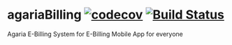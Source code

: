 # agariaBilling [![codecov](https://codecov.io/gh/voxsar/agariaBilling/branch/master/graph/badge.svg)](https://codecov.io/gh/voxsar/agariaBilling) [![Build Status](https://travis-ci.org/voxsar/agariaBilling.svg?branch=master)](https://travis-ci.org/voxsar/agariaBilling)
Agaria E-Billing System for E-Billing Mobile App for everyone
